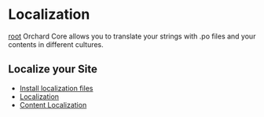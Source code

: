 # Localization

[root](../../../../README.md#status)
Orchard Core allows you to translate your strings with .po files and your contents in different cultures.

## Localize your Site

- [Install localization files](../../guides/install-localization-files/README.MD)
- [Localization](../../reference/modules/Localize/README.md)
- [Content Localization](../../reference/modules/ContentLocalization/README.md)
